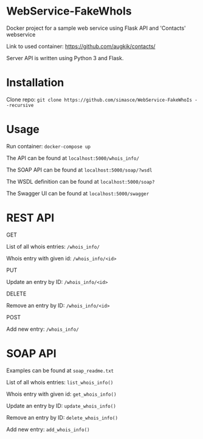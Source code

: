 # WebService-FakeWhoIs
Docker project for a sample web service using Flask API and 'Contacts' webservice

Link to used container: https://github.com/augkik/contacts/

Server API is written using Python 3 and Flask.

# Installation
Clone repo:
```git clone https://github.com/simasce/WebService-FakeWhoIs --recursive ```

# Usage
Run container: ```docker-compose up```
  
  
The API can be found at ```localhost:5000/whois_info/```

The SOAP API can be found at ```localhost:5000/soap/?wsdl```

The WSDL definition can be found at ```localhost:5000/soap?```

The Swagger UI can be found at ```localhost:5000/swagger```


# REST API

GET 

List of all whois entries:
```/whois_info/```

Whois entry with given id:
```/whois_info/<id>```

PUT

Update an entry by ID: ```/whois_info/<id>```

DELETE

Remove an entry by ID: ```/whois_info/<id>```

POST

Add new entry: ```/whois_info/```


# SOAP API

Examples can be found at ```soap_readme.txt```


List of all whois entries:
```list_whois_info()```

Whois entry with given id:
```get_whois_info()```

Update an entry by ID: 
```update_whois_info()```

Remove an entry by ID: 
```delete_whois_info()```

Add new entry:
```add_whois_info()```


